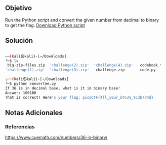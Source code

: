 ## Objetivo 

Run the Python script and convert the given number from decimal to binary to get the flag. [Download Python script](https://artifacts.picoctf.net/c/23/convertme.py)

## Solución  

```bash

──(kali㉿kali)-[~/Downloads]
└─$ ls
 big-zip-files.zip  'challenge(2).zip'  'challenge(4).zip'   codebook.txt   convertme.py   enc_flag   files.zip
'challenge(1).zip'  'challenge(3).zip'   challenge.zip       code.py        drop-in        files
                                                                                                                   
┌──(kali㉿kali)-[~/Downloads]
└─$ python convertme.py 
If 36 is in decimal base, what is it in binary base?
Answer: 100100
That is correct! Here's your flag: picoCTF{4ll_y0ur_b4535_9c3b7d4d}

```
## Notas Adicionales 


### Referencias

https://www.cuemath.com/numbers/36-in-binary/
